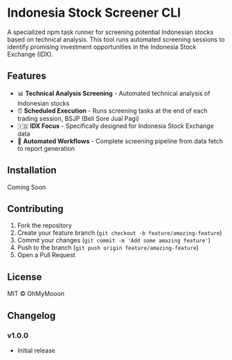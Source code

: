 # Indonesia Stock Screener CLI

A specialized npm task runner for screening potential Indonesian stocks based on technical analysis. This tool runs automated screening sessions to identify promising investment opportunities in the Indonesia Stock Exchange (IDX).

## Features

- 📊 **Technical Analysis Screening** - Automated technical analysis of Indonesian stocks
- ⏰ **Scheduled Execution** - Runs screening tasks at the end of each trading session, BSJP (Beli Sore Jual Pagi)
- 🇮🇩 **IDX Focus** - Specifically designed for Indonesia Stock Exchange data
- 🔄 **Automated Workflows** - Complete screening pipeline from data fetch to report generation

## Installation

Coming Soon


## Contributing

1. Fork the repository
2. Create your feature branch (`git checkout -b feature/amazing-feature`)
3. Commit your changes (`git commit -m 'Add some amazing feature'`)
4. Push to the branch (`git push origin feature/amazing-feature`)
5. Open a Pull Request

## License

MIT © OhMyMooon

## Changelog

### v1.0.0

- Initial release
